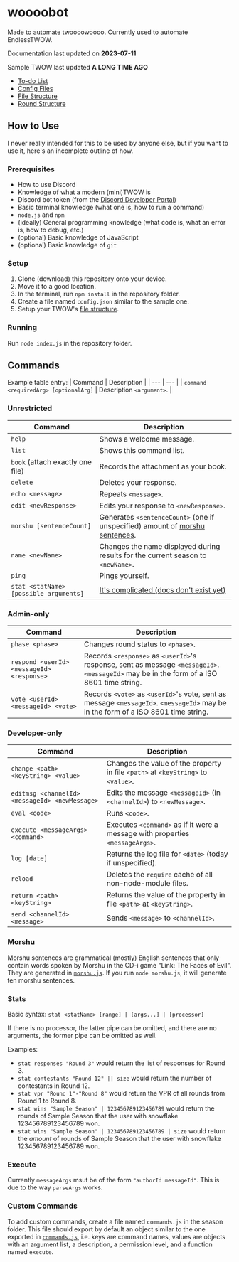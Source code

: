 # woooobot
Made to automate twoooowoooo. Currently used to automate EndlessTWOW.

Documentation last updated on **2023-07-11**

Sample TWOW last updated **A LONG TIME AGO**

- [To-do List](docs/todo.md)
- [Config Files](docs/config-files.md)
- [File Structure](docs/file-structure.md)
- [Round Structure](docs/round-structure.md)

## How to Use
I never really intended for this to be used by anyone else, but if you want to use it, here's an incomplete outline of how.

### Prerequisites
- How to use Discord
- Knowledge of what a modern (mini)TWOW is
- Discord bot token (from the [Discord Developer Portal](https://discord.com/developers/applications))
- Basic terminal knowledge (what one is, how to run a command)
- `node.js` and `npm`
- (ideally) General programming knowledge (what code is, what an error is, how to debug, etc.)
- (optional) Basic knowledge of JavaScript
- (optional) Basic knowledge of `git`

### Setup
1. Clone (download) this repository onto your device.
2. Move it to a good location.
3. In the terminal, run `npm install` in the repository folder.
4. Create a file named `config.json` similar to the sample one.
5. Setup your TWOW's [file structure](docs/file-structure.md).

### Running
Run `node index.js` in the repository folder.

## Commands
Example table entry:
| Command | Description |
| --- | --- |
| `command <requiredArg> [optionalArg]` | Description `<argument>`. |

### Unrestricted
| Command | Description |
| --- | --- |
| `help` | Shows a welcome message. |
| `list` | Shows this command list. |
| `book` (attach exactly one file) | Records the attachment as your book. |
| `delete` | Deletes your response. |
| `echo <message>` | Repeats `<message>`. |
| `edit <newResponse>` | Edits your response to `<newResponse>`. | <!-- | `edit [responseNumber] <message>` | Edits your response. You must specify a `<responseNumber>` if you have submitted multiple responses. | -->
| `morshu [sentenceCount]` | Generates `<sentenceCount>` (one if unspecified) amount of [morshu sentences](#morshu). |
| `name <newName>` | Changes the name displayed during results for the current season to `<newName>`. |
| `ping` | Pings yourself. |
| `stat <statName> [possible arguments]` | [It's complicated (docs don't exist yet)](#stats) |

### Admin-only
| Command | Description |
| --- | --- |
| `phase <phase>` | Changes round status to `<phase>`. |
| `respond <userId> <messageId> <response>` | Records `<response>` as `<userId>`'s response, sent as message `<messageId>`. `<messageId>` may be in the form of a ISO 8601 time string. |
| `vote <userId> <messageId> <vote>` | Records `<vote>` as `<userId>`'s vote, sent as message `<messageId>`. `<messageId>` may be in the form of a ISO 8601 time string. |

### Developer-only
| Command | Description |
| --- | --- |
| `change <path> <keyString> <value>` | Changes the value of the property in file `<path>` at `<keyString>` to `<value>`. |
| `editmsg <channelId> <messageId> <newMessage>` | Edits the message `<messageId>` (in `<channelId>`) to `<newMessage>`. |
| `eval <code>` | Runs `<code>`. |
| `execute <messageArgs> <command>` | Executes `<command>` as if it were a message with properties `<messageArgs>`. |
| `log [date]` | Returns the log file for `<date>` (today if unspecified). |
| `reload` | Deletes the `require` cache of all non-node-module files. |
| `return <path> <keyString>` | Returns the value of the property in file `<path>` at `<keyString>`. |
| `send <channelId> <message>` | Sends `<message>` to `<channelId>`. |

### Morshu
Morshu sentences are grammatical (mostly) English sentences that only contain words spoken by Morshu in the CD-i game "Link: The Faces of Evil".
They are generated in [`morshu.js`](morshu.js).
If you run `node morshu.js`, it will generate ten morshu sentences.

### Stats
Basic syntax: `stat <statName> [range] | [args...] | [processor]`

If there is no processor, the latter pipe can be omitted, and there are no arguments, the former pipe can be omitted as well.

Examples:
- `stat responses "Round 3"` would return the list of responses for Round 3.
- `stat contestants "Round 12" || size` would return the number of contestants in Round 12.
- `stat vpr "Round 1"-"Round 8"` would return the VPR of all rounds from Round 1 to Round 8.
- `stat wins "Sample Season" | 123456789123456789` would return the rounds of Sample Season that the user with snowflake 123456789123456789 won.
- `stat wins "Sample Season" | 123456789123456789 | size` would return the *amount* of rounds of Sample Season that the user with snowflake 123456789123456789 won.

### Execute
Currently `messageArgs` msut be of the form `"authorId messageId"`.
This is due to the way `parseArgs` works.

### Custom Commands
To add custom commands, create a file named `commands.js` in the season folder.
This file should export by default an object similar to the one exported in [`commands.js`](commands.js),
i.e. keys are command names, values are objects with an argument list, a description, a permission level, and a function named `execute`.